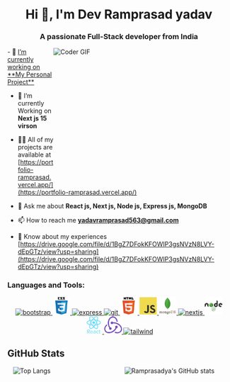 <h1 align="center">Hi 👋, I'm Dev Ramprasad yadav</h1> 
<h3 align="center">A passionate Full-Stack developer from India</h3>
<img align="right" alt="Coder GIF" height=310 width=400 src="https://cdn.dribbble.com/users/730703/screenshots/6581243/avento.gif" />
- 🔭 <a href="https://dmassociates.in" >I’m currently working on **My Personal Project** </a>

- 🌱 I’m currently Working on **Next js 15 virson**

- 👨‍💻 All of my projects are available at [https://portfolio-ramprasad.vercel.app/](https://portfolio-ramprasad.vercel.app/)

- 💬 Ask me about **React js, Next js, Node js, Express js, MongoDB**

- 📫 How to reach me **yadavramprasad563@gmail.com**

- 📄 Know about my experiences [https://drive.google.com/file/d/1BgZ7DFokKFOWIP3gsNVzN8LVY-dEpGTz/view?usp=sharing](https://drive.google.com/file/d/1BgZ7DFokKFOWIP3gsNVzN8LVY-dEpGTz/view?usp=sharing)


<!-- <h3 align="left">Connect with me:</h3>
<p align="left">
</p> -->

###
<h3 align="left">Languages and Tools:</h3>
<p align="center" > <a href="https://getbootstrap.com" target="_blank" rel="noreferrer"> <img src="https://files.svgcdn.io/devicon/bootstrap-wordmark.svg" alt="bootstrap" width="40" height="40"/> </a> <a href="https://www.w3schools.com/css/" target="_blank" rel="noreferrer"> <img src="https://raw.githubusercontent.com/devicons/devicon/master/icons/css3/css3-original-wordmark.svg" alt="css3" width="40" height="40"/> </a> <a href="https://expressjs.com" target="_blank" rel="noreferrer"> <img src="https://camo.githubusercontent.com/baf94f67e04cc35938030046e2f97772dbded577f832772e26972789f4e6e47f/68747470733a2f2f77372e706e6777696e672e636f6d2f706e67732f3534352f3435312f706e672d7472616e73706172656e742d6e6f64652d6a732d657870726573732d6a732d6a6176617363726970742d736f6c7574696f6e2d737461636b2d7765622d6170706c69636174696f6e2d6f74686572732d616e676c652d746578742d72656374616e676c652d7468756d626e61696c2e706e67" alt="express" width="40" height="40"/> </a> <a href="https://git-scm.com/" target="_blank" rel="noreferrer"> <img src="https://www.vectorlogo.zone/logos/git-scm/git-scm-icon.svg" alt="git" width="40" height="40"/> </a> <a href="https://www.w3.org/html/" target="_blank" rel="noreferrer"> <img src="https://raw.githubusercontent.com/devicons/devicon/master/icons/html5/html5-original-wordmark.svg" alt="html5" width="40" height="40"/> </a> <a href="https://developer.mozilla.org/en-US/docs/Web/JavaScript" target="_blank" rel="noreferrer"> <img src="https://raw.githubusercontent.com/devicons/devicon/master/icons/javascript/javascript-original.svg" alt="javascript" width="40" height="40"/> </a> <a href="https://www.mongodb.com/" target="_blank" rel="noreferrer"> <img src="https://raw.githubusercontent.com/devicons/devicon/master/icons/mongodb/mongodb-original-wordmark.svg" alt="mongodb" width="40" height="40"/> </a> <a href="https://nextjs.org/" target="_blank" rel="noreferrer"> <img src="https://13m4fjyuavya.b-cdn.net/w_1950/5sgp74utg9y6-next-blue-main.png" alt="nextjs" width="40" height="40"/> </a> <a href="https://nodejs.org" target="_blank" rel="noreferrer"> <img src="https://raw.githubusercontent.com/devicons/devicon/master/icons/nodejs/nodejs-original-wordmark.svg" alt="nodejs" width="40" height="40"/> </a> <a href="https://reactjs.org/" target="_blank" rel="noreferrer"> <img src="https://raw.githubusercontent.com/devicons/devicon/master/icons/react/react-original-wordmark.svg" alt="react" width="40" height="40"/> </a> <a href="https://redux.js.org" target="_blank" rel="noreferrer"> <img src="https://raw.githubusercontent.com/devicons/devicon/master/icons/redux/redux-original.svg" alt="redux" width="40" height="40"/> </a> <a href="https://tailwindcss.com/" target="_blank" rel="noreferrer"> <img src="https://www.vectorlogo.zone/logos/tailwindcss/tailwindcss-icon.svg" alt="tailwind" width="40" height="40"/> </a> </p>

## GitHub Stats

<div style="display: flex; justify-content: space-around; ">
  <img src="https://github-readme-stats.vercel.app/api/top-langs/?username=Ramprasadya&layout=compact&theme=radical" alt="Top Langs" style="width: 45%;" />
  <img src="https://github-readme-stats.vercel.app/api?username=Ramprasadya&show_icons=true&theme=radical" alt="Ramprasadya's GitHub stats" style="width: 45%;" />
  
</div>

